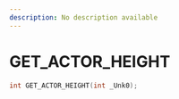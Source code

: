 ```yaml
---
description: No description available 
---
```


# GET_ACTOR_HEIGHT

```cpp
int GET_ACTOR_HEIGHT(int _Unk0);
```